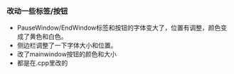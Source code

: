 ### 改动一些标签/按钮
* PauseWindow/EndWindow标签和按钮的字体变大了，位置有调整，颜色变成了黄色和白色。
* 侧边栏调整了一下字体大小和位置。
* 改了mainwindow按钮的颜色和大小
* 都是在.cpp里改的